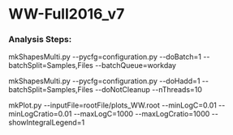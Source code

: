 # WW-Full2016_v7

### Analysis Steps: 
<p> mkShapesMulti.py --pycfg=configuration.py --doBatch=1 --batchSplit=Samples,Files --batchQueue=workday </p>
<p> mkShapesMulti.py --pycfg=configuration.py --doHadd=1 --batchSplit=Samples,Files --doNotCleanup --nThreads=10  </p>
<p> mkPlot.py --inputFile=rootFile/plots_WW.root --minLogC=0.01 --minLogCratio=0.01 --maxLogC=1000 --maxLogCratio=1000 --showIntegralLegend=1  </p>
